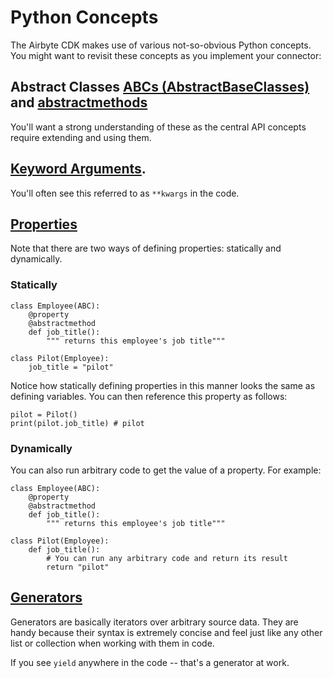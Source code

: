 # Python Concepts

The Airbyte CDK makes use of various not-so-obvious Python concepts. You might want to revisit these concepts as you implement your connector:

## Abstract Classes [ABCs (AbstractBaseClasses)](https://docs.python.org/3/library/abc.html) and [abstractmethods](https://docs.python.org/3/library/abc.html#abc.abstractmethod)

You'll want a strong understanding of these as the central API concepts require extending and using them.

## [Keyword Arguments](https://realpython.com/python-kwargs-and-args/).

You'll often see this referred to as `**kwargs` in the code.

## [Properties](https://www.freecodecamp.org/news/python-property-decorator/)

Note that there are two ways of defining properties: statically and dynamically.

### Statically

```
class Employee(ABC):
    @property
    @abstractmethod
    def job_title():
        """ returns this employee's job title"""

class Pilot(Employee):
    job_title = "pilot"
```

Notice how statically defining properties in this manner looks the same as defining variables. You can then reference this property as follows:

```
pilot = Pilot()
print(pilot.job_title) # pilot
```

### Dynamically

You can also run arbitrary code to get the value of a property. For example:

```
class Employee(ABC):
    @property
    @abstractmethod
    def job_title():
        """ returns this employee's job title"""

class Pilot(Employee):
    def job_title():
        # You can run any arbitrary code and return its result
        return "pilot"
```

## [Generators](https://wiki.python.org/moin/Generators)

Generators are basically iterators over arbitrary source data. They are handy because their syntax is extremely concise and feel just like any other list or collection when working with them in code.

If you see `yield` anywhere in the code -- that's a generator at work.
